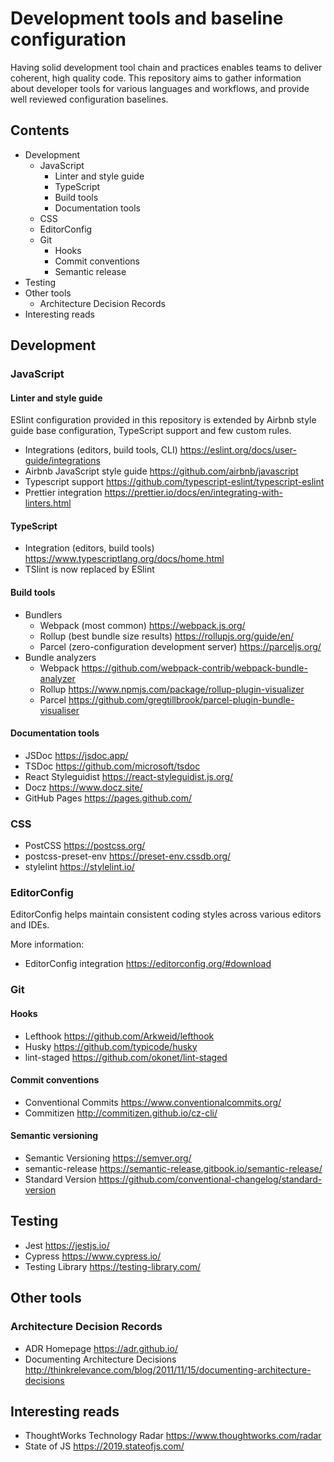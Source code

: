 # Development tools and baseline configuration

Having solid development tool chain and practices enables teams to deliver coherent, high quality code. This repository aims to gather information about developer tools for various languages and workflows, and provide well reviewed configuration baselines.

## Contents

* Development
  * JavaScript
    * Linter and style guide
    * TypeScript
    * Build tools
    * Documentation tools
  * CSS
  * EditorConfig
  * Git
    * Hooks
    * Commit conventions
    * Semantic release
* Testing
* Other tools
  * Architecture Decision Records
* Interesting reads

## Development

### JavaScript

#### Linter and style guide

ESlint configuration provided in this repository is extended by Airbnb style guide base configuration, TypeScript support and few custom rules.

* Integrations (editors, build tools, CLI) https://eslint.org/docs/user-guide/integrations
* Airbnb JavaScript style guide https://github.com/airbnb/javascript
* Typescript support https://github.com/typescript-eslint/typescript-eslint
* Prettier integration https://prettier.io/docs/en/integrating-with-linters.html

#### TypeScript

* Integration (editors, build tools) https://www.typescriptlang.org/docs/home.html
* TSlint is now replaced by ESlint

#### Build tools

* Bundlers
  * Webpack (most common) https://webpack.js.org/
  * Rollup (best bundle size results) https://rollupjs.org/guide/en/
  * Parcel (zero-configuration development server) https://parceljs.org/
* Bundle analyzers
  * Webpack https://github.com/webpack-contrib/webpack-bundle-analyzer
  * Rollup https://www.npmjs.com/package/rollup-plugin-visualizer
  * Parcel https://github.com/gregtillbrook/parcel-plugin-bundle-visualiser

#### Documentation tools

* JSDoc https://jsdoc.app/
* TSDoc https://github.com/microsoft/tsdoc
* React Styleguidist https://react-styleguidist.js.org/
* Docz https://www.docz.site/
* GitHub Pages https://pages.github.com/

### CSS

* PostCSS https://postcss.org/
* postcss-preset-env https://preset-env.cssdb.org/
* stylelint https://stylelint.io/

### EditorConfig

EditorConfig helps maintain consistent coding styles across various editors and IDEs.

More information:

* EditorConfig integration https://editorconfig.org/#download

### Git

#### Hooks

* Lefthook https://github.com/Arkweid/lefthook
* Husky https://github.com/typicode/husky
* lint-staged https://github.com/okonet/lint-staged

#### Commit conventions

* Conventional Commits https://www.conventionalcommits.org/
* Commitizen http://commitizen.github.io/cz-cli/

#### Semantic versioning

* Semantic Versioning https://semver.org/
* semantic-release https://semantic-release.gitbook.io/semantic-release/
* Standard Version https://github.com/conventional-changelog/standard-version

## Testing
* Jest https://jestjs.io/
* Cypress https://www.cypress.io/
* Testing Library https://testing-library.com/

## Other tools
### Architecture Decision Records

* ADR Homepage https://adr.github.io/
* Documenting Architecture Decisions http://thinkrelevance.com/blog/2011/11/15/documenting-architecture-decisions

## Interesting reads

* ThoughtWorks Technology Radar https://www.thoughtworks.com/radar
* State of JS https://2019.stateofjs.com/